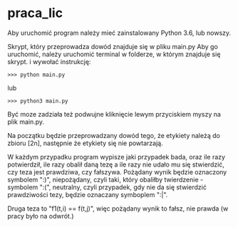 # praca_lic

Aby uruchomić program należy mieć zainstalowany Python 3.6, lub nowszy.

Skrypt, który przeprowadza dowód znajduje się w pliku main.py
Aby go uruchomić, należy uruchomić terminal w folderze, w którym znajduje się skrypt. i wywołać instrukcję:
```
>>> python main.py
```
lub 
```
>>> python3 main.py
```
Być moze zadziała też podwujne kliknięcie lewym przyciskiem myszy na plik main.py.

Na początku będzie przeprowadzany dowód tego, że etykiety należą do zbioru [2n], następnie że etykiety się nie powtarzają.

W każdym przypadku program wypisze jaki przypadek bada, oraz ile razy potwierdził, ile razy obalił daną tezę a ile razy nie udało mu się stwierdzić, czy teza jest prawdziwa, czy fałszywa. Pożądany wynik będzie oznaczony symbolem ":)", niepożądany, czyli taki, który obaliłby twierdzenie - symbolem ":(", neutralny, czyli przypadek, gdy nie da się stwierdzić prawdziwości tezy, będzie oznaczany symboplem ":|".

Druga teza to "f1(t,i) == f(t,j)", więc pożądany wynik to fałsz, nie prawda (w pracy było na odwrót.)

